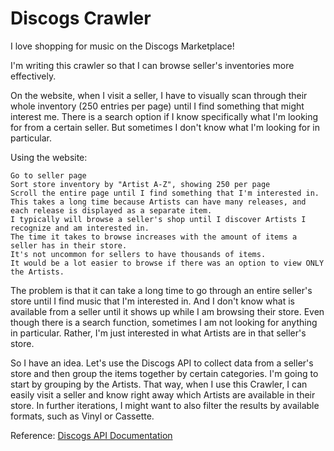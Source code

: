 # Discogs Crawler

I love shopping for music on the Discogs Marketplace!

I'm writing this crawler so that I can browse seller's inventories more effectively.

On the website, when I visit a seller, I have to visually scan through their whole inventory (250 entries per page) until I find something that might interest me. There is a search option if I know specifically what I'm looking for from a certain seller. But sometimes I don't know what I'm looking for in particular.

Using the website:
```
Go to seller page
Sort store inventory by "Artist A-Z", showing 250 per page
Scroll the entire page until I find something that I'm interested in.
This takes a long time because Artists can have many releases, and each release is displayed as a separate item.
I typically will browse a seller's shop until I discover Artists I recognize and am interested in.
The time it takes to browse increases with the amount of items a seller has in their store.
It's not uncommon for sellers to have thousands of items.
It would be a lot easier to browse if there was an option to view ONLY the Artists.
```

The problem is that it can take a long time to go through an entire seller's store until I find music that I'm interested in. And I don't know what is available from a seller until it shows up while I am browsing their store. Even though there is a search function, sometimes I am not looking for anything in particular. Rather, I'm just interested in what Artists are in that seller's store.

So I have an idea. Let's use the Discogs API to collect data from a seller's store and then group the items together by certain categories. I'm going to start by grouping by the Artists. That way, when I use this Crawler, I can easily visit a seller and know right away which Artists are available in their store. In further iterations, I might want to also filter the results by available formats, such as Vinyl or Cassette.

Reference: [Discogs API Documentation](https://www.discogs.com/developers/)